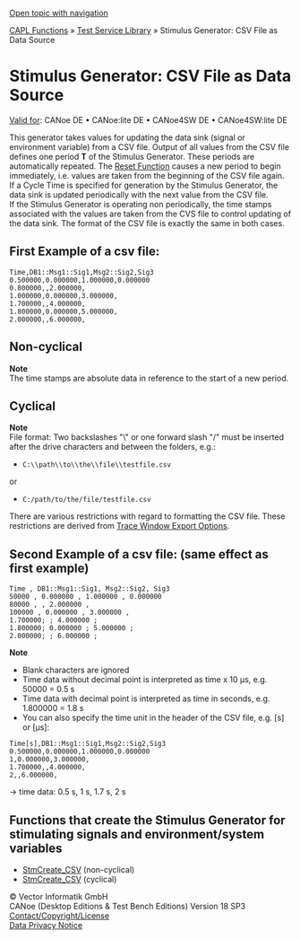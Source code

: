 [Open topic with navigation](../../../../CANoeDEFamily.htm#Topics/CAPLFunctions/Test/CAPLfunctionsTSLStimulusCsvFile.md)

[CAPL Functions](../CAPLfunctions.md) » [Test Service Library](CAPLfunctionsTSLStimulusOverview.md) » Stimulus Generator: CSV File as Data Source

# Stimulus Generator: CSV File as Data Source

[Valid for](../../Shared/FeatureAvailability.md): CANoe DE • CANoe:lite DE • CANoe4SW DE • CANoe4SW:lite DE

This generator takes values for updating the data sink (signal or environment variable) from a CSV file. Output of all values from the CSV file defines one period **T** of the Stimulus Generator. These periods are automatically repeated. The [Reset Function](Functions/CAPLfunctionStmControlStartStopResetDestroy.md) causes a new period to begin immediately, i.e. values are taken from the beginning of the CSV file again.  
If a Cycle Time is specified for generation by the Stimulus Generator, the data sink is updated periodically with the next value from the CSV file.  
If the Stimulus Generator is operating non periodically, the time stamps associated with the values are taken from the CVS file to control updating of the data sink. The format of the CSV file is exactly the same in both cases.

## First Example of a csv file:

```
Time,DB1::Msg1::Sig1,Msg2::Sig2,Sig3
0.500000,0.000000,1.000000,0.000000
0.800000,,2.000000,
1.000000,0.000000,3.000000,
1.700000,,4.000000,
1.800000,0.000000,5.000000,
2.000000,,6.000000,
```

## Non-cyclical

**Note**  
The time stamps are absolute data in reference to the start of a new period.

## Cyclical

**Note**  
File format: Two backslashes "\\" or one forward slash "/" must be inserted after the drive characters and between the folders, e.g.:

- `C:\\path\\to\\the\\file\\testfile.csv`

or

- `C:/path/to/the/file/testfile.csv`

There are various restrictions with regard to formatting the CSV file. These restrictions are derived from [Trace Window Export Options](CAPLfunctionsTSLRequirementStimuli.md).

## Second Example of a csv file: (same effect as first example)

```
Time , DB1::Msg1::Sig1, Msg2::Sig2, Sig3
50000 , 0.000000 , 1.000000 , 0.000000
80000 , , 2.000000 ,
100000 , 0.000000 , 3.000000 ,
1.700000; ; 4.000000 ;
1.800000; 0.000000 ; 5.000000 ;
2.000000; ; 6.000000 ;
```

**Note**

- Blank characters are ignored
- Time data without decimal point is interpreted as time x 10 µs, e.g. 50000 = 0.5 s
- Time data with decimal point is interpreted as time in seconds, e.g. 1.800000 = 1.8 s
- You can also specify the time unit in the header of the CSV file, e.g. [s] or [µs]:

```
Time[s],DB1::Msg1::Sig1,Msg2::Sig2,Sig3
0.500000,0.000000,1.000000,0.000000
1,0.000000,3.000000,
1.700000,,4.000000,
2,,6.000000,
```

-> time data: 0.5 s, 1 s, 1.7 s, 2 s

## Functions that create the Stimulus Generator for stimulating signals and environment/system variables

- [StmCreate_CSV](Functions/CAPLfunctionStmCreateCsvNonCyclical.md) (non-cyclical)
- [StmCreate_CSV](Functions/CAPLfunctionStmCreateCsvCyclical.md) (cyclical)

© Vector Informatik GmbH  
CANoe (Desktop Editions & Test Bench Editions) Version 18 SP3  
[Contact/Copyright/License](../../Shared/ContactCopyrightLicense.md)  
[Data Privacy Notice](https://www.vector.com/int/en/company/get-info/privacy-policy/)